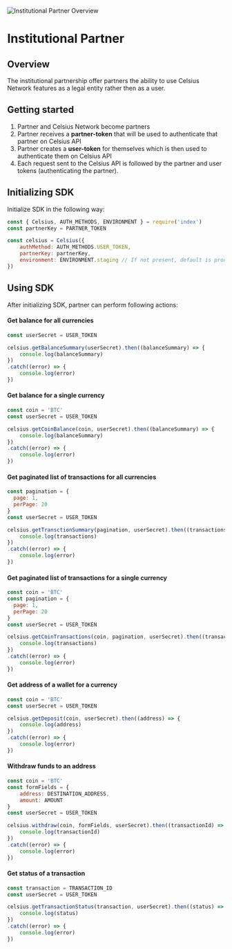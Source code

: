 ![Institutional Partner Overview](/assets/images/institutional-partner.svg)

# Institutional Partner

## Overview

The institutional partnership offer partners the ability to use Celsius Network features as a legal entity rather then as a user.

## Getting started

1. Partner and Celsius Network become partners
2. Partner receives a **partner-token** that will be used to authenticate that partner on Celsius API
3. Partner creates a **user-token** for themselves which is then used to authenticate them on Celsius API
4. Each request sent to the Celsius API is followed by the partner and user tokens (authenticating the partner).

## Initializing SDK

Initialize SDK in the following way:

```javascript
const { Celsius, AUTH_METHODS, ENVIRONMENT } = require('index')
const partnerKey = PARTNER_TOKEN

const celsius = Celsius({
    authMethod: AUTH_METHODS.USER_TOKEN,
    partnerKey: partnerKey,
    environment: ENVIRONMENT.staging // If not present, default is production.
})

```
## Using SDK

After initializing SDK, partner can perform following actions:

#### Get balance for all currencies
```javascript
const userSecret = USER_TOKEN

celsius.getBalanceSummary(userSecret).then((balanceSummary) => {
    console.log(balanceSummary)
})
.catch((error) => {
    console.log(error)
})
```
#### Get balance for a single currency
```javascript
const coin = 'BTC'
const userSecret = USER_TOKEN

celsius.getCoinBalance(coin, userSecret).then((balanceSummary) => {
    console.log(balanceSummary)
})
.catch((error) => {
    console.log(error)
})
```
#### Get paginated list of transactions for all currencies 
```javascript
const pagination = {
  page: 1,
  perPage: 20
}
const userSecret = USER_TOKEN

celsius.getTransctionSummary(pagination, userSecret).then((transactions) => {
    console.log(transactions)
})
.catch((error) => {
    console.log(error)
})
```
#### Get paginated list of transactions for a single currency
```javascript
const coin = 'BTC'
const pagination = {
  page: 1,
  perPage: 20
}
const userSecret = USER_TOKEN

celsius.getCoinTransactions(coin, pagination, userSecret).then((transactions) => {
    console.log(transactions)
})
.catch((error) => {
    console.log(error)
})
```
#### Get address of a wallet for a currency
```javascript
const coin = 'BTC'
const userSecret = USER_TOKEN

celsius.getDeposit(coin, userSecret).then((address) => {
    console.log(address)
})
.catch((error) => {
    console.log(error)
})
```
#### Withdraw funds to an address
```javascript
const coin = 'BTC'
const formFields = {
    address: DESTINATION_ADDRESS,
    amount: AMOUNT
}
const userSecret = USER_TOKEN

celsius.withdraw(coin, formFields, userSecret).then((transactionId) => {
    console.log(transactionId)
})
.catch((error) => {
    console.log(error)
})
```
#### Get status of a transaction
```javascript
const transaction = TRANSACTION_ID
const userSecret = USER_TOKEN

celsius.getTransactionStatus(transaction, userSecret).then((status) => {
    console.log(status)
})
.catch((error) => {
    console.log(error)
})
```

